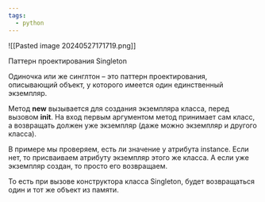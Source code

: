 ```yaml
---
tags:
  - python
---
```

![[Pasted image 20240527171719.png]]

Паттерн проектирования Singleton

Одиночка или же синглтон – это паттерн проектирования, описывающий объект, у которого имеется один единственный экземпляр. 

Метод __new__ вызывается для создания экземпляра класса, перед вызовом __init__. На вход первым аргументом метод принимает сам класс, а возвращать должен уже экземпляр (даже можно экземпляр и другого класса).

В примере мы проверяем, есть ли значение у атрибута instance. Если нет, то присваиваем атрибуту экземпляр этого же класса. А если уже экземпляр создан, то просто его возвращаем.

То есть при вызове конструктора класса Singleton, будет возвращаться один и тот же объект из памяти.